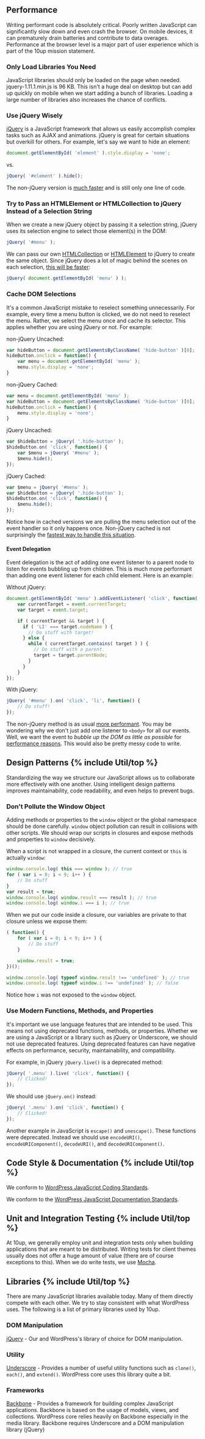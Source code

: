 ## Performance

Writing performant code is absolutely critical. Poorly written JavaScript can significantly slow down and even crash the browser. On mobile devices, it can prematurely drain batteries and contribute to data overages. Performance at the browser level is a major part of user experience which is part of the 10up mission statement.

### Only Load Libraries You Need

JavaScript libraries should only be loaded on the page when needed. jquery-1.11.1.min.js is 96 KB. This isn't a huge deal on desktop but can add up quickly on mobile when we start adding a bunch of libraries. Loading a large number of libraries also increases the chance of conflicts.

### Use jQuery Wisely

[jQuery](https://jquery.com/) is a JavaScript framework that allows us easily accomplish complex tasks such as AJAX and animations. jQuery is great for certain situations but overkill for others. For example, let's say we want to hide an element:

```javascript
document.getElementById( 'element' ).style.display = 'none';
```

vs.

```javascript
jQuery( '#element' ).hide();
```

The non-jQuery version is [much faster](https://jsperf.com/hide-with-and-without-jquery) and is still only one line of code.

### Try to Pass an HTMLElement or HTMLCollection to jQuery Instead of a Selection String

When we create a new jQuery object by passing it a selection string, jQuery uses its selection engine to select those element(s) in the DOM:

```javascript
jQuery( '#menu' );
```

We can pass our own [HTMLCollection](https://developer.mozilla.org/en-US/docs/Web/API/HTMLCollection) or [HTMLElement](https://developer.mozilla.org/en-US/docs/Web/API/HTMLElement) to jQuery to create the same object. Since jQuery does a lot of magic behind the scenes on each selection, [this will be faster](https://jsperf.com/wrap-an-element-or-html-collection-in-jquery):

```javascript
jQuery( document.getElementById( 'menu' ) );
```

### Cache DOM Selections

It's a common JavaScript mistake to reselect something unnecessarily. For example, every time a menu button is clicked, we do not need to reselect the menu. Rather, we select the menu once and cache its selector. This applies whether you are using jQuery or not. For example:

non-jQuery Uncached:

```javascript
var hideButton = document.getElementsByClassName( 'hide-button' )[0];
hideButton.onclick = function() {
    var menu = document.getElementById( 'menu' );
    menu.style.display = 'none';
}
```

non-jQuery Cached:

```javascript
var menu = document.getElementById( 'menu' );
var hideButton = document.getElementsByClassName( 'hide-button' )[0];
hideButton.onclick = function() {
    menu.style.display = 'none';
}
```

jQuery Uncached:

```javascript
var $hideButton = jQuery( '.hide-button' );
$hideButton.on( 'click', function() {
    var $menu = jQuery( '#menu' );
    $menu.hide();
});
```

jQuery Cached:

```javascript
var $menu = jQuery( '#menu' );
var $hideButton = jQuery( '.hide-button' );
$hideButton.on( 'click', function() {
	$menu.hide();
});
```
Notice how in cached versions we are pulling the menu selection out of the event handler so it only happens once. Non-jQuery cached is not surprisingly the [fastest way to handle this situation](https://jsperf.com/dom-selection-caching).

#### Event Delegation

Event delegation is the act of adding one event listener to a parent node to listen for events bubbling up from children. This is much more performant than adding one event listener for each child element. Here is an example:

Without jQuery:

```javascript
document.getElementById( 'menu' ).addEventListener( 'click', function( event ) {
    var currentTarget = event.currentTarget;
    var target = event.target;

    if ( currentTarget && target ) {
      if ( 'LI' === target.nodeName ) {
        // Do stuff with target!
      } else {
        while ( currentTarget.contains( target ) ) {
          // Do stuff with a parent.
          target = target.parentNode;
        }
      }
    }
});
```

With jQuery:

```javascript
jQuery( '#menu' ).on( 'click', 'li', function() {
    // Do stuff!
});
```

The non-jQuery method is as usual [more performant](https://jsperf.com/jquery-vs-non-jquery-event-delegation). You may be wondering why we don't just add one listener to ```<body>``` for all our events. Well, we want the event to *bubble up the DOM as little as possible* for [performance reasons](https://jsperf.com/event-delegation-distance). This would also be pretty messy code to write.

<h2 id="design-patterns">Design Patterns {% include Util/top %}</h2>

Standardizing the way we structure our JavaScript allows us to collaborate more effectively with one another. Using intelligent design patterns improves maintainability, code readability, and even helps to prevent bugs.

### Don't Pollute the Window Object

Adding methods or properties to the ```window``` object or the global namespace should be done carefully. ```window``` object pollution can result in collisions with other scripts. We should wrap our scripts in closures and expose methods and properties to ```window``` decisively.

When a script is not wrapped in a closure, the current context or ```this``` is actually ```window```:

```javascript
window.console.log( this === window ); // true
for ( var i = 0; i < 9; i++ ) {
    // Do stuff
}
var result = true;
window.console.log( window.result === result ); // true
window.console.log( window.i === i ); // true
```

When we put our code inside a closure, our variables are private to that closure unless we expose them:

```javascript
( function() {
    for ( var i = 0; i < 9; i++ ) {
        // Do stuff
    }

    window.result = true;
})();

window.console.log( typeof window.result !== 'undefined' ); // true
window.console.log( typeof window.i !== 'undefined' ); // false
```

Notice how ```i``` was not exposed to the ```window``` object.

### Use Modern Functions, Methods, and Properties

It's important we use language features that are intended to be used. This means not using deprecated functions, methods, or properties. Whether we are using a JavaScript or a library such as jQuery or Underscore, we should not use deprecated features. Using deprecated features can have negative effects on performance, security, maintainability, and compatibility.

For example, in jQuery ```jQuery.live()``` is a deprecated method:

```javascript
jQuery( '.menu' ).live( 'click', function() {
    // Clicked!
});
```

We should use ```jQuery.on()``` instead:

```javascript
jQuery( '.menu' ).on( 'click', function() {
    // Clicked!
});
```

Another example in JavaScript is ```escape()``` and ```unescape()```. These functions were deprecated. Instead we should use ```encodeURI()```, ```encodeURIComponent()```, ```decodeURI()```, and ```decodeURIComponent()```.


<h2 id="code-style">Code Style & Documentation {% include Util/top %}</h2>

We conform to [WordPress JavaScript Coding Standards](https://make.wordpress.org/core/handbook/coding-standards/javascript/).

We conform to the [WordPress JavaScript Documentation Standards](https://make.wordpress.org/core/handbook/best-practices/inline-documentation-standards/javascript/).

<h2 id="unit-and-integration-testing">Unit and Integration Testing {% include Util/top %}</h2>

At 10up, we generally employ unit and integration tests only when building applications that are meant to be distributed. Writing tests for client themes usually does not offer a huge amount of value (there are of course exceptions to this). When we do write tests, we use [Mocha](https://mochajs.org).

<h2 id="libraries">Libraries {% include Util/top %}</h2>

There are many JavaScript libraries available today. Many of them directly compete with each other. We try to stay consistent with what WordPress uses. The following is a list of primary libraries used by 10up.

### DOM Manipulation

[jQuery](https://jquery.com/) - Our and WordPress's library of choice for DOM manipulation.

### Utility

[Underscore](http://underscorejs.org) - Provides a number of useful utility functions such as ```clone()```, ```each()```, and ```extend()```. WordPress core uses this library quite a bit.

### Frameworks

[Backbone](http://backbonejs.org) - Provides a framework for building complex JavaScript applications. Backbone is based on the usage of models, views, and collections. WordPress core relies heavily on Backbone especially in the media library. Backbone requires Underscore and a DOM manipulation library (jQuery)


